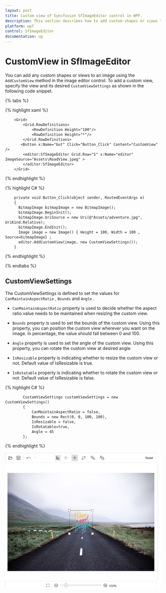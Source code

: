 ```yaml
---
layout: post
title: Custom view of Syncfusion SfImageEditor control in WPF.
description: This section describes how to add custom shapes or views to an image and custom view settings in SfImageEditor control for WPF platform. 
platform: wpf
control: SfImageEditor
documentation: ug
---
```

# CustomView in SfImageEditor

You can add any custom shapes or views to an image using the `AddCustomView` method in the image editor control. To add a custom view, specify the view and its desired `CustomViewSettings` as shown in the following code snippet.

{% tabs %} 

{% highlight xaml %}

        <Grid>
            <Grid.RowDefinitions>
                <RowDefinition Height="100"/>
                <RowDefinition Height="*"/>
            </Grid.RowDefinitions>
           <Button x:Name="but" Click="Button_Click" Content="CustomView" />
            <editor:SfImageEditor Grid.Row="1" x:Name="editor" ImageSource="Assets\RoadView.jpeg" >
            </editor:SfImageEditor>
        </Grid>

{% endhighlight %}

{% highlight C# %}

        private void Button_Click(object sender, RoutedEventArgs e)
        {
          BitmapImage bitmapImage = new BitmapImage();
          bitmapImage.BeginInit();
          bitmapImage.UriSource = new Uri(@"Assets/adventure.jpg", UriKind.Relative);
          bitmapImage.EndInit();
          Image image = new Image() { Height = 100, Width = 100 , Source=bitmapImage} ;
          editor.AddCustomView(image, new CustomViewSettings());
	    }
  
{% endhighlight %}

{% endtabs %} 

## CustomViewSettings

The CustomViewSettings is defined to set the values for `CanMaintainAspectRatio` , `Bounds` and `Angle` .

* `CanMaintainAspectRatio` property is used to decide whether the aspect ratio value needs to be maintained when resizing the custom view.

* `Bounds` property is used to set the bounds of the custom view. Using this property, you can position the custom view wherever you want on the image. In percentage, the value should fall between 0 and 100.

* `Angle` property is used to set the angle of the custom view. Using this property, you can rotate the custom view at desired angle.

* `IsResizable` property is indicating whether to resize the custom view or not. Default value of IsResizable is true.

* `IsRotatable` property is indicating whether to rotate the custom view or not. Default value of IsResizable is false.

{% highlight C# %}

            CustomViewSettings customViewSettings = new CustomViewSettings()
            {
                CanMaintainAspectRatio = false,
                Bounds = new Rect(0, 0, 100, 100),
                IsResizable = false,
                IsRotatable=true,
                Angle = 45
            };

{% endhighlight %}

![SfImageEditor](Images/CustomView.jpg)